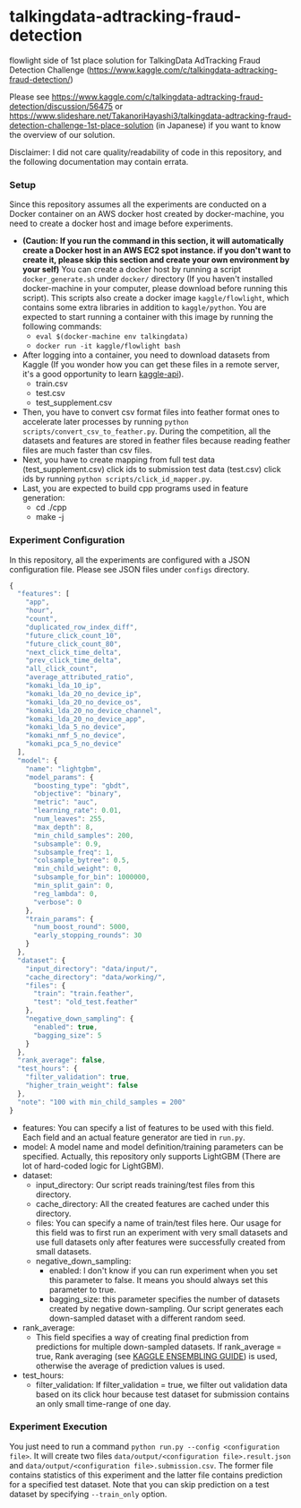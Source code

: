 # talkingdata-adtracking-fraud-detection
flowlight side of 1st place solution for TalkingData AdTracking Fraud Detection Challenge (https://www.kaggle.com/c/talkingdata-adtracking-fraud-detection/)

Please see https://www.kaggle.com/c/talkingdata-adtracking-fraud-detection/discussion/56475 or https://www.slideshare.net/TakanoriHayashi3/talkingdata-adtracking-fraud-detection-challenge-1st-place-solution (in Japanese) if you want to know the overview of our solution. 

Disclaimer: I did not care quality/readability of code in this repository, and the following documentation may contain errata.  

### Setup
Since this repository assumes all the experiments are conducted on a Docker container on an AWS docker host created by docker-machine, you need to create a docker host and image before experiments.
* **(Caution: If you run the command in this section, it will automatically create a Docker host in an AWS EC2 spot instance. if you don't want to create it, please skip this section and create your own environment by your self)** 
You can create a docker host by running a script `docker_generate.sh` under `docker/` directory (If you haven't installed docker-machine in your computer, please download before running this script). This scripts also create a docker image `kaggle/flowlight`, which contains some extra libraries in addition to `kaggle/python`.
You are expected to start running a container with this image by running the following commands:
  * `eval $(docker-machine env talkingdata)` 
  * `docker run -it kaggle/flowlight bash`
* After logging into a container, you need to download datasets from Kaggle (If you wonder how you can get these files in a remote server, it's a good opportunity to learn [kaggle-api](https://github.com/Kaggle/kaggle-api])).
  * train.csv
  * test.csv
  * test_supplement.csv
* Then, you have to convert csv format files into feather format ones to accelerate later processes by running `python scripts/convert_csv_to_feather.py`.
During the competition, all the datasets and features are stored in feather files because reading feather files are much faster than csv files. 
* Next, you have to create mapping from full test data (test_supplement.csv) click ids to submission test data (test.csv) click ids by running `python scripts/click_id_mapper.py`. 
* Last, you are expected to build cpp programs used in feature generation:
  * cd ./cpp
  * make -j
### Experiment Configuration
In this repository, all the experiments are configured with a JSON configuration file. 
Please see JSON files under `configs` directory. 
  
```javascript  
{
  "features": [
    "app",
    "hour",
    "count",
    "duplicated_row_index_diff",
    "future_click_count_10",
    "future_click_count_80",
    "next_click_time_delta",
    "prev_click_time_delta",
    "all_click_count",
    "average_attributed_ratio",
    "komaki_lda_10_ip",
    "komaki_lda_20_no_device_ip",
    "komaki_lda_20_no_device_os",
    "komaki_lda_20_no_device_channel",
    "komaki_lda_20_no_device_app",
    "komaki_lda_5_no_device",
    "komaki_nmf_5_no_device",
    "komaki_pca_5_no_device"
  ],
  "model": {
    "name": "lightgbm",
    "model_params": {
      "boosting_type": "gbdt",
      "objective": "binary",
      "metric": "auc",
      "learning_rate": 0.01,
      "num_leaves": 255,
      "max_depth": 8,
      "min_child_samples": 200,
      "subsample": 0.9,
      "subsample_freq": 1,
      "colsample_bytree": 0.5,
      "min_child_weight": 0,
      "subsample_for_bin": 1000000,
      "min_split_gain": 0,
      "reg_lambda": 0,
      "verbose": 0
    },
    "train_params": {
      "num_boost_round": 5000,
      "early_stopping_rounds": 30
    }
  },
  "dataset": {
    "input_directory": "data/input/",
    "cache_directory": "data/working/",
    "files": {
      "train": "train.feather",
      "test": "old_test.feather"
    },
    "negative_down_sampling": {
      "enabled": true,
      "bagging_size": 5
    }
  },
  "rank_average": false,
  "test_hours": {
    "filter_validation": true,
    "higher_train_weight": false
  },
  "note": "100 with min_child_samples = 200"
}
```
* features: You can specify a list of features to be used with this field. Each field and an actual feature generator are tied in `run.py`.
* model: A model name and model definition/training parameters can be specified. Actually, this repository only supports LightGBM (There are lot of hard-coded logic for LightGBM).
* dataset: 
  * input_directory: Our script reads training/test files from this directory.
  * cache_directory: All the created features are cached under this directory.
  * files: You can specify a name of train/test files here. Our usage for this field was to first run an experiment with very small datasets and use full datasets only after features were successfully created from small datasets.
  * negative_down_sampling:
     * enabled: I don't know if you can run experiment when you set this parameter to false. It means you should always set this parameter to true.
     * bagging_size: this parameter specifies the number of datasets created by negative down-sampling. Our script generates each down-sampled dataset with a different random seed. 
* rank_average:
  * This field specifies a way of creating final prediction from predictions for multiple down-sampled datasets. If rank_average = true, Rank averaging (see [KAGGLE ENSEMBLING GUIDE](https://mlwave.com/kaggle-ensembling-guide/)) is used, otherwise the average of prediction values is used.
* test_hours:
  * filter_validation: If filter_validation = true, we filter out validation data based on its click hour because test dataset for submission contains an only small time-range of one day.  
### Experiment Execution
You just need to run a command `python run.py --config <configuration file>`. It will create two files `data/output/<configuration file>.result.json` and `data/output/<configuration file>.submission.csv`. The former file contains statistics of this experiment and the latter file contains prediction for a specified test dataset. Note that you can skip prediction on a test dataset by specifying `--train_only` option.   
